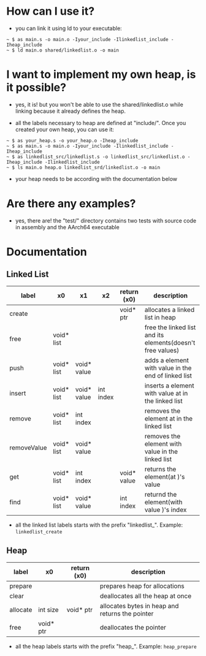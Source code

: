 # How can I use it?
* you can link it using ld to your executable:
```
~ $ as main.s -o main.o -Iyour_include -Ilinkedlist_include -Iheap_include
~ $ ld main.o shared/linkedlist.o -o main
```

# I want to implement my own heap, is it possible?
* yes, it is! but you won't be able to use the shared/linkedlist.o while linking because it already defines the heap.

* all the labels necessary to heap are defined at "include/". Once you created your own heap, you can use it:
```
~ $ as your_heap.s -o your_heap.o -Iheap_include
~ $ as main.s -o main.o -Iyour_include -Ilinkedlist_include -Iheap_include
~ $ as linkedlist_src/linkedlist.s -o linkedlist_src/linkedlist.o -Iheap_include -Ilinkedlist_include
~ $ ls main.o heap.o linkedlist_srd/linkedlist.o -o main
```

* your heap needs to be according with the documentation below

# Are there any examples?
* yes, there are! the "test/" directory contains two tests with source code in assembly and the AArch64 executable

# Documentation
## Linked List
| label | x0 | x1 | x2 | return (x0) | description |
| - | - | - | - | - | - |
| create | | | | void* ptr | allocates a linked list in heap |
| free | void* list | | | | free the linked list <list> and its elements(doesn't free values) |
| push | void* list | void* value | | | adds a element with value <value> in the end of linked list <list> |
| insert | void* list | void* value | int index | | inserts a element with value <value> at <index> in the linked list <list> |
| remove | void* list | int index | | | removes the element at <index> in the linked list <list> |
| removeValue | void* list | void* value | | | removes the element with value <value> in the linked list <list> |
| get | void* list | int index | | void* value | returns the element(at <index>)'s value |
| find | void* list | void* value | | int index | returnd the element(with value <value>)'s index |

* all the linked list labels starts with the prefix "linkedlist_". Example: `linkedlist_create`

## Heap
| label | x0 | return (x0) | description |
| - | - | - | - |
| prepare | | | prepares heap for allocations |
| clear | | | deallocates all the heap at once |
| allocate | int size | void* ptr | allocates <size> bytes in heap and returns the pointer |
| free | void* ptr | | deallocates the pointer <ptr>

* all the heap labels starts with the prefix "heap_". Example: `heap_prepare`
